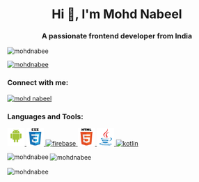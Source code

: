 <h1 align="center">Hi 👋, I'm Mohd Nabeel</h1>
<h3 align="center">A passionate frontend developer from India</h3>

<p align="left"> <img src="https://komarev.com/ghpvc/?username=mohdnabee&label=Profile%20views&color=0e75b6&style=flat" alt="mohdnabee" /> </p>

<p align="left"> <a href="https://github.com/ryo-ma/github-profile-trophy"><img src="https://github-profile-trophy.vercel.app/?username=mohdnabee" alt="mohdnabee" /></a> </p>

<h3 align="left">Connect with me:</h3>
<p align="left">
<a href="https://dev.to/mohd nabeel" target="blank"><img align="center" src="https://raw.githubusercontent.com/rahuldkjain/github-profile-readme-generator/master/src/images/icons/Social/devto.svg" alt="mohd nabeel" height="30" width="40" /></a>
</p>

<h3 align="left">Languages and Tools:</h3>
<p align="left"> <a href="https://developer.android.com" target="_blank" rel="noreferrer"> <img src="https://raw.githubusercontent.com/devicons/devicon/master/icons/android/android-original-wordmark.svg" alt="android" width="40" height="40"/> </a> <a href="https://www.w3schools.com/css/" target="_blank" rel="noreferrer"> <img src="https://raw.githubusercontent.com/devicons/devicon/master/icons/css3/css3-original-wordmark.svg" alt="css3" width="40" height="40"/> </a> <a href="https://firebase.google.com/" target="_blank" rel="noreferrer"> <img src="https://www.vectorlogo.zone/logos/firebase/firebase-icon.svg" alt="firebase" width="40" height="40"/> </a> <a href="https://www.w3.org/html/" target="_blank" rel="noreferrer"> <img src="https://raw.githubusercontent.com/devicons/devicon/master/icons/html5/html5-original-wordmark.svg" alt="html5" width="40" height="40"/> </a> <a href="https://www.java.com" target="_blank" rel="noreferrer"> <img src="https://raw.githubusercontent.com/devicons/devicon/master/icons/java/java-original.svg" alt="java" width="40" height="40"/> </a> <a href="https://kotlinlang.org" target="_blank" rel="noreferrer"> <img src="https://www.vectorlogo.zone/logos/kotlinlang/kotlinlang-icon.svg" alt="kotlin" width="40" height="40"/> </a> </p>

<p><img align="left" src="https://github-readme-stats.vercel.app/api/top-langs?username=mohdnabee&show_icons=true&locale=en&layout=compact" alt="mohdnabee" /></p>

<p>&nbsp;<img align="center" src="https://github-readme-stats.vercel.app/api?username=mohdnabee&show_icons=true&locale=en" alt="mohdnabee" /></p>

<p><img align="center" src="https://github-readme-streak-stats.herokuapp.com/?user=mohdnabee&" alt="mohdnabee" /></p>
